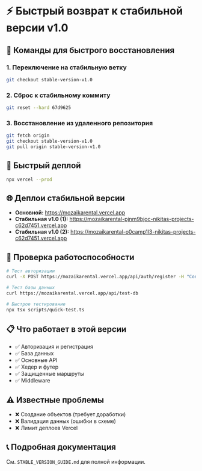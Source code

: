 # ⚡ Быстрый возврат к стабильной версии v1.0

## 🎯 Команды для быстрого восстановления

### 1. Переключение на стабильную ветку
```bash
git checkout stable-version-v1.0
```

### 2. Сброс к стабильному коммиту
```bash
git reset --hard 67d9625
```

### 3. Восстановление из удаленного репозитория
```bash
git fetch origin
git checkout stable-version-v1.0
git pull origin stable-version-v1.0
```

## 🔧 Быстрый деплой
```bash
npx vercel --prod
```

## 🌐 Деплои стабильной версии
- **Основной:** https://mozaikarental.vercel.app
- **Стабильная v1.0 (1):** https://mozaikarental-pjnm9bjoc-nikitas-projects-c62d7451.vercel.app
- **Стабильная v1.0 (2):** https://mozaikarental-o0camp1l3-nikitas-projects-c62d7451.vercel.app

## 🧪 Проверка работоспособности
```bash
# Тест авторизации
curl -X POST https://mozaikarental.vercel.app/api/auth/register -H "Content-Type: application/json" -d '{"email":"test@example.com","password":"password123","firstName":"Тест","lastName":"Пользователь"}'

# Тест базы данных
curl https://mozaikarental.vercel.app/api/test-db

# Быстрое тестирование
npx tsx scripts/quick-test.ts
```

## 📋 Что работает в этой версии
- ✅ Авторизация и регистрация
- ✅ База данных
- ✅ Основные API
- ✅ Хедер и футер
- ✅ Защищенные маршруты
- ✅ Middleware

## ⚠️ Известные проблемы
- ❌ Создание объектов (требует доработки)
- ❌ Валидация данных (ошибки в схеме)
- ❌ Лимит деплоев Vercel

## 📞 Подробная документация
См. `STABLE_VERSION_GUIDE.md` для полной информации. 